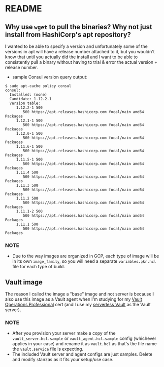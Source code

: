 # README 

## Why use `wget` to pull the binaries?  Why not just install from HashiCorp's apt repository?
I wanted to be able to specify a version and unfortunately some of the versions in apt will have a release number attached to it, but you wouldn't know that until you actually did the install and I want to be able to consistently pull a binary without having to trial & error the actual version + release number.

- sample Consul version query output:
```
$ sudo apt-cache policy consul
consul:
  Installed: (none)
  Candidate: 1.12.2-1
  Version table:
     1.12.2-1 500
        500 https://apt.releases.hashicorp.com focal/main amd64 Packages
     1.12.1-1 500
        500 https://apt.releases.hashicorp.com focal/main amd64 Packages
     1.12.0-1 500
        500 https://apt.releases.hashicorp.com focal/main amd64 Packages
     1.11.6-1 500
        500 https://apt.releases.hashicorp.com focal/main amd64 Packages
     1.11.5-1 500
        500 https://apt.releases.hashicorp.com focal/main amd64 Packages
     1.11.4 500
        500 https://apt.releases.hashicorp.com focal/main amd64 Packages
     1.11.3 500
        500 https://apt.releases.hashicorp.com focal/main amd64 Packages
     1.11.2 500
        500 https://apt.releases.hashicorp.com focal/main amd64 Packages
     1.11.1-2 500
        500 https://apt.releases.hashicorp.com focal/main amd64 Packages
     1.11.1 500
        500 https://apt.releases.hashicorp.com focal/main amd64 Packages
```


### NOTE
- Due to the way images are organized in GCP, each type of image will be in its own `image_family`, so you will need a separate `variables.pkr.hcl` file for each type of build.


## Vault image
The reason I called the image a "base" image and not server is because I also use this image as a Vault agent when I'm studying for my [Vault Operations Professional](https://www.hashicorp.com/certification/vault-operations-professional) cert (and I use my [serverless Vault](https://github.com/Neutrollized/hashicorp-vault-with-cloud-run) as the Vault server).

### NOTE
- After you provision your server make a copy of the `vault_server.hcl.sample` or `vault_agent.hcl.sample` config (whichever applies in your case) and rename it as `vault.hcl` as that's the file name the `vault.service` file is expecting.
- The included Vault server and agent configs are just samples.  Delete and modify stanzas as it fits your setup/use case.
